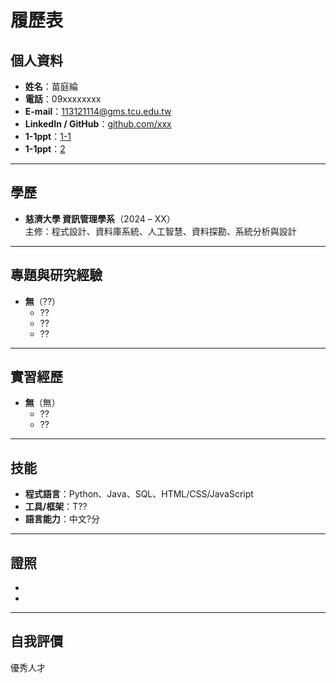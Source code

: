 
# 履歷表

## 個人資料
- **姓名**：苗庭綸
- **電話**：09xxxxxxxx
- **E-mail**：113121114@gms.tcu.edu.tw  
- **LinkedIn / GitHub**：[github.com/xxx](https://github.com/miaoting094/git.git)
- **1-1ppt**：[1-1](1-1.課堂規定及評量標準.pptx)
- **1-1ppt**：[2](CH02資訊法律與事件處理.pptx)
---

## 學歷
- **慈濟大學 資訊管理學系**（2024 – XX）  
  主修：程式設計、資料庫系統、人工智慧、資料探勘、系統分析與設計

---

## 專題與研究經驗
- **無**（??）  
  - ??  
  - ?? 
  - ??

---

## 實習經歷
- **無**（無）
  - ?? 
  - ??

---

## 技能
- **程式語言**：Python、Java、SQL、HTML/CSS/JavaScript  
- **工具/框架**：T??
- **語言能力**：中文?分

---

## 證照
- 
- 

---

## 自我評價
優秀人才
